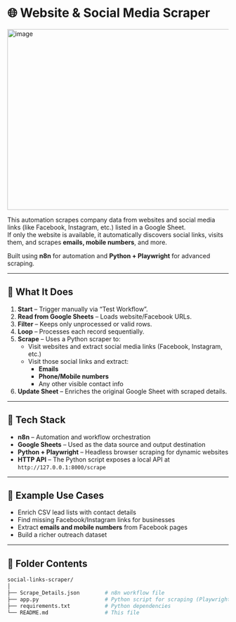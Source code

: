 # 🌐 Website & Social Media Scraper

<img width="1362" height="411" alt="image" src="https://github.com/user-attachments/assets/7690d946-da1d-4422-bcdd-8a930f6beddc" />

This automation scrapes company data from websites and social media links (like Facebook, Instagram, etc.) listed in a Google Sheet.  
If only the website is available, it automatically discovers social links, visits them, and scrapes **emails, mobile numbers**, and more.

Built using **n8n** for automation and **Python + Playwright** for advanced scraping.

---

## 🔁 What It Does

1. **Start** – Trigger manually via “Test Workflow”.
2. **Read from Google Sheets** – Loads website/Facebook URLs.
3. **Filter** – Keeps only unprocessed or valid rows.
4. **Loop** – Processes each record sequentially.
5. **Scrape** – Uses a Python scraper to:
   - Visit websites and extract social media links (Facebook, Instagram, etc.)
   - Visit those social links and extract:
     - **Emails**
     - **Phone/Mobile numbers**
     - Any other visible contact info
6. **Update Sheet** – Enriches the original Google Sheet with scraped details.

---

## 🧰 Tech Stack

- **n8n** – Automation and workflow orchestration  
- **Google Sheets** – Used as the data source and output destination  
- **Python + Playwright** – Headless browser scraping for dynamic websites  
- **HTTP API** – The Python script exposes a local API at `http://127.0.0.1:8000/scrape`

---

## 🧠 Example Use Cases

- Enrich CSV lead lists with contact details  
- Find missing Facebook/Instagram links for businesses  
- Extract **emails and mobile numbers** from Facebook pages  
- Build a richer outreach dataset

---

## 📂 Folder Contents

```bash
social-links-scraper/
│
├── Scrape_Details.json        # n8n workflow file
├── app.py                     # Python script for scraping (Playwright)
├── requirements.txt           # Python dependencies
└── README.md                  # This file

